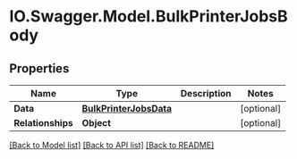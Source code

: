 # IO.Swagger.Model.BulkPrinterJobsBody
## Properties

Name | Type | Description | Notes
------------ | ------------- | ------------- | -------------
**Data** | [**BulkPrinterJobsData**](BulkPrinterJobsData.md) |  | [optional] 
**Relationships** | **Object** |  | [optional] 

[[Back to Model list]](../README.md#documentation-for-models) [[Back to API list]](../README.md#documentation-for-api-endpoints) [[Back to README]](../README.md)

